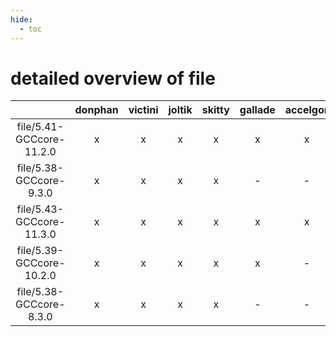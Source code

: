 ```yaml
---
hide:
  - toc
---
```


detailed overview of file
=========================

| |donphan|victini|joltik|skitty|gallade|accelgor|swalot|doduo|
| :---: | :---: | :---: | :---: | :---: | :---: | :---: | :---: | :---: |
|file/5.41-GCCcore-11.2.0|x|x|x|x|x|x|x|x|
|file/5.38-GCCcore-9.3.0|x|x|x|x|-|-|x|x|
|file/5.43-GCCcore-11.3.0|x|x|x|x|x|x|x|x|
|file/5.39-GCCcore-10.2.0|x|x|x|x|x|-|x|x|
|file/5.38-GCCcore-8.3.0|x|x|x|x|-|-|-|x|
